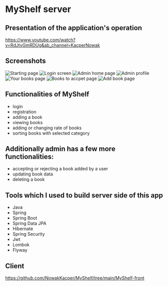 # MyShelf server

## Presentation of the application's operation
https://www.youtube.com/watch?v=RdJtyGmRDUg&ab_channel=KacperNowak

## Screenshots
![Starting page](https://github.com/NowakKacper/MyShelf/assets/87521449/7f6a1469-5921-41f7-a954-fddc555c2a56)
![Login screen](https://github.com/NowakKacper/MyShelf/assets/87521449/5968be2a-85d8-47b4-846d-45245c564d50)
![Admin home page](https://github.com/NowakKacper/MyShelf/assets/87521449/8f96e68a-7a50-4f72-9eaf-a3f9d9a5e6d2)
![Admin profile](https://github.com/NowakKacper/MyShelf/assets/87521449/0f6fe757-88bd-41bc-9393-49a15e5bacc5)
![Your books page](https://github.com/NowakKacper/MyShelf/assets/87521449/fe66b99a-60f4-4048-8157-e485ff843257)
![Books to accpet page](https://github.com/NowakKacper/MyShelf/assets/87521449/f0d9b554-214f-48c4-8e01-448f2e0e90da)
![Add book page](https://github.com/NowakKacper/MyShelf/assets/87521449/06031b32-28b9-42af-afc3-51fc0b665644)

## Functionalities of MyShelf
 - login  
 - registration 
 - adding a book 
 - viewing books 
 - adding or changing rate of books 
 - sorting books with selected category
 
 ## Additionally admin has a few more functionalities: 
 - accepting or rejecting a book added by a user  
 - updating book data 
 - deleting a book
 
 ## Tools which I used to build server side of this app 
 - Java 
 - Spring
 - Spring Boot
 - Spring Data JPA
 - Hibernate
 - Spring Security
 - Jwt
 - Lombok
 - Flyway
 
 ## Client
 https://github.com/NowakKacper/MyShelf/tree/main/MyShelf-front

